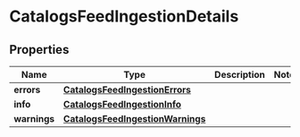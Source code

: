 

# CatalogsFeedIngestionDetails


## Properties

| Name | Type | Description | Notes |
|------------ | ------------- | ------------- | -------------|
|**errors** | [**CatalogsFeedIngestionErrors**](CatalogsFeedIngestionErrors.md) |  |  |
|**info** | [**CatalogsFeedIngestionInfo**](CatalogsFeedIngestionInfo.md) |  |  |
|**warnings** | [**CatalogsFeedIngestionWarnings**](CatalogsFeedIngestionWarnings.md) |  |  |



